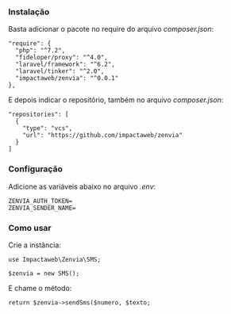 ### Instalação

Basta adicionar o pacote no require do arquivo *composer.json*:
```
"require": {
  "php": "^7.2",
  "fideloper/proxy": "^4.0",
  "laravel/framework": "^6.2",
  "laravel/tinker": "^2.0",
  "impactaweb/zenvia": "^0.0.1"
},
```
E depois indicar o repositório, também no arquivo *composer.json*:
```
"repositories": [
  {
    "type": "vcs",
    "url": "https://github.com/impactaweb/zenvia"
  }
]
```

### Configuração

Adicione as variáveis abaixo no arquivo *.env*:
```
ZENVIA_AUTH_TOKEN=
ZENVIA_SENDER_NAME=
```

### Como usar

Crie a instância:
```
use Impactaweb\Zenvia\SMS;

$zenvia = new SMS();
```
E chame o método:
```
return $zenvia->sendSms($numero, $texto;
```
